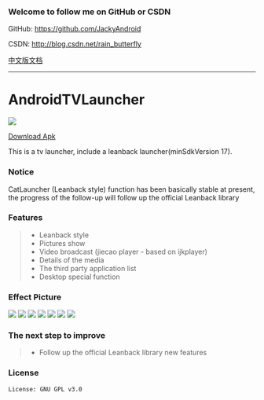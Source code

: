 ### Welcome to follow me on GitHub or CSDN

GitHub: https://github.com/JackyAndroid

CSDN: http://blog.csdn.net/rain_butterfly

[中文版文档](https://github.com/JackyAndroid/AndroidTVLauncher/blob/master/README-CN.md)

---
# AndroidTVLauncher

![](https://github.com/JackyAndroid/AndroidTVLauncher/blob/master/CatLauncher/src/main/res/mipmap-xxhdpi/ic_launcher.jpg)

[Download Apk](https://fir.im/3yhj)

This is a tv launcher, include a leanback launcher(minSdkVersion 17).

### Notice
CatLauncher (Leanback style) function has been basically stable at present, the progress of the follow-up will follow up the official Leanback library

### Features
> * Leanback style
> * Pictures show
> * Video broadcast (jiecao player - based on ijkplayer)
> * Details of the media
> * The third party application list
> * Desktop special function

### Effect Picture
![](https://github.com/JackyAndroid/AndroidTVLauncher/blob/master/screenshots/design_sketch1.png)
![](https://github.com/JackyAndroid/AndroidTVLauncher/blob/master/screenshots/design_sketch2.png)
![](https://github.com/JackyAndroid/AndroidTVLauncher/blob/master/screenshots/design_sketch3.png)
![](https://github.com/JackyAndroid/AndroidTVLauncher/blob/master/screenshots/design_sketch4.png)
![](https://github.com/JackyAndroid/AndroidTVLauncher/blob/master/screenshots/design_sketch5.png)
![](https://github.com/JackyAndroid/AndroidTVLauncher/blob/master/screenshots/design_sketch6.png)
![](https://github.com/JackyAndroid/AndroidTVLauncher/blob/master/screenshots/design_sketch7.png)

### The next step to improve
> * Follow up the official Leanback library new features

### License

    License: GNU GPL v3.0
